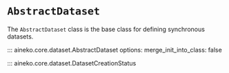 # `AbstractDataset`

The `AbstractDataset` class is the base class for defining synchronous datasets.

::: aineko.core.dataset.AbstractDataset
    options:
        merge_init_into_class: false

::: aineko.core.dataset.DatasetCreationStatus
